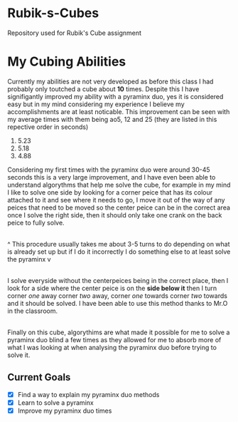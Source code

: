 # Rubik-s-Cubes
Repository used for Rubik's Cube assignment

# <h1>My Cubing Abilities
Currently my abilities are not very developed as before this class I had probably only toutched a cube about **10** times.
Despite this I have signifigantly improved my ability with a pyraminx duo, yes it is considered easy but in my mind considering my   experience I believe my accomplishments are at least noticable.
  This improvement can be seen with my average times with them being ao5, 12 and 25 (they are listed in this repective order in seconds)
  <ol>
    <li>5.23</li>
    <li>5.18</li>
    <li>4.88</li>
  </ol>
Considering my first times with the pyraminx duo were around 30-45 seconds this is a very large improvement, and I have even been able to  understand algorythms that help me solve the cube, for example in my mind I like to solve one side by looking for a corner peice that has its colour attached to it and see where it needs to go, I move it out of the way of any peices that need to be moved so the center peice can be in the correct area once I solve the right side, then it should only take one crank on the back peice to fully solve.

<br>^ This procedure usually takes me about 3-5 turns to do depending on what is already set up but if I do it incorrectly I do    something else to at least solve the pyraminx v 

<br>I solve everyside without the centerpeices being in the correct place, then I look for a side where the center peice is on the **side below it** then I turn corner _one_ away corner _two_ away, corner _one_ towards corner _two_ towards and it should be solved. I have been able to use this method thanks to Mr.O in the classroom.

<br>Finally on this cube, algorythims are what made it possible for me to solve a pyraminx duo blind a few times as they allowed for me to absorb more of what I was looking at when analysing the pyraminx duo before trying to solve it.

### <h2>Current Goals
  - [x] Find a way to explain my pyraminx duo methods
  - [x] Learn to solve a pyraminx
  - [x] Improve my pyraminx duo times

